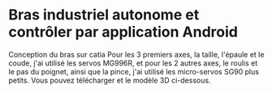 # Bras industriel autonome et contrôler par application Android 
Conception du bras sur catia 
Pour les 3 premiers axes, la taille, l'épaule et le coude, j'ai utilisé les servos MG996R, et pour les 2 autres axes, le roulis et le pas du poignet, ainsi que la pince, j'ai utilisé les micro-servos SG90 plus petits.
Vous pouvez télécharger et le modèle 3D ci-dessous.

